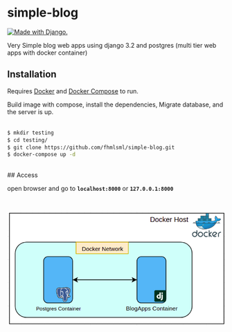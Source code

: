 # simple-blog

<a href="http://www.djangoproject.com/"><img src="https://www.djangoproject.com/m/img/badges/djangomade124x25.gif" border="0" alt="Made with Django." title="Made with Django." /></a>

Very Simple blog web apps using django 3.2  and postgres (multi tier web apps with docker container)
<br>
## Installation

Requires [Docker](https://www.docker.com/) and [Docker Compose](https://docs.docker.com/compose/install/) to run.

Build image with compose, install the dependencies, Migrate database, and the server is up.
<br><br>
```sh
$ mkdir testing
$ cd testing/
$ git clone https://github.com/fhmlsml/simple-blog.git
$ docker-compose up -d

```
<br>
## Access

open browser and go to **`localhost:8000`** or **`127.0.0.1:8000`**

<br>


![image](https://github.com/fhmlsml/simple-blog/raw/master/simple.png)

